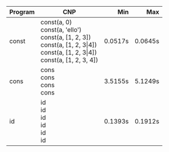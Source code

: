 Program | CNP | Min | Max
--- | --- | ---: | ---:
const | const(a, 0)<br/>const(a, 'ello')<br/>const(a, [1, 2, 3])<br/>const(a, [1, 2, 3\|4])<br/>const(a, [1, 2, 3\|4])<br/>const(a, [1, 2, 3, 4]) | 0.0517s | 0.0645s
cons | cons<br/>cons<br/>cons<br/>cons | 3.5155s | 5.1249s
id | id<br/>id<br/>id<br/>id<br/>id<br/>id | 0.1393s | 0.1912s
